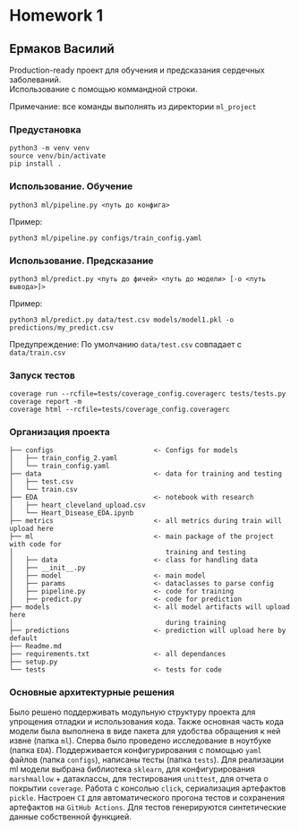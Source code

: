# Homework 1
## Ермаков Василий
<p>
    Production-ready проект для обучения и предсказания сердечных заболеваний.
    <br />
    Использование с помощью коммандной строки.
</p>

Примечание: все команды выполнять из директории `ml_project`

### Предустановка
```
python3 -m venv venv
source venv/bin/activate
pip install .
```
### Использование. Обучение
```commandline
python3 ml/pipeline.py <путь до конфига>
```
<p>Пример:</p>

```commandline
python3 ml/pipeline.py configs/train_config.yaml
```
### Использование. Предсказание
```commandline
python3 ml/predict.py <путь до фичей> <путь до модели> [-o <путь вывода>]>
```
<p>Пример:</p>

```commandline
python3 ml/predict.py data/test.csv models/model1.pkl -o predictions/my_predict.csv
```
Предупреждение: По умолчанию ```data/test.csv``` совпадает с ```data/train.csv```

### Запуск тестов
```commandline
coverage run --rcfile=tests/coverage_config.coveragerc tests/tests.py
coverage report -m
coverage html --rcfile=tests/coverage_config.coveragerc
```
### Организация проекта
```commandline
├── configs                         <- Configs for models
│   ├── train_config_2.yaml
│   └── train_config.yaml
├── data                            <- data for training and testing
│   ├── test.csv
│   └── train.csv
├── EDA                             <- notebook with research
│   ├── heart_cleveland_upload.csv
│   └── Heart_Disease_EDA.ipynb
├── metrics                         <- all metrics during train will upload here
├── ml                              <- main package of the project with code for
│                                      training and testing
│   ├── data                        <- class for handling data
│   ├── __init__.py
│   ├── model                       <- main model
│   ├── params                      <- dataclasses to parse config
│   ├── pipeline.py                 <- code for training
│   ├── predict.py                  <- code for prediction
├── models                          <- all model artifacts will upload here
│                                      during training
├── predictions                     <- prediction will upload here by default
├── Readme.md
├── requirements.txt                <- all dependances
├── setup.py
└── tests                           <- tests for code
```

### Основные архитектурные решения
Было решено поддерживать модульную структуру проекта для упрощения отладки и использования кода.
Также основная часть кода модели была выполнена в виде пакета для удобства обращения к ней извне (папка `ml`).
Сперва было проведено исследование в ноутбуке (папка `EDA`).
Поддерживается конфигурирования с помощью `yaml` файлов (папка `configs`), написаны тесты (папка `tests`).
Для реализации ml модели выбрана библиотека `sklearn`, для конфигурирования `marshmallow` + датаклассы, для тестирования `unittest`, для отчета о покрытии `coverage`.
Работа с консолью `click`, сериализация артефактов `pickle`.
Настроен `CI` для автоматического прогона тестов и сохранения артефактов на `GitHub Actions`.
Для тестов генерируются синтетические данные собственной функцией.
